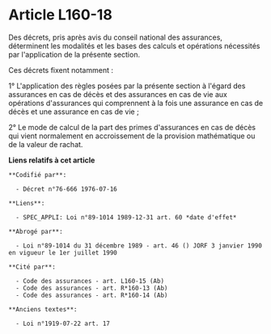# Article L160-18

Des décrets, pris après avis du conseil national des assurances, déterminent les modalités et les bases des calculs et
opérations nécessités par l'application de la présente section.

Ces décrets fixent notamment :

1° L'application des règles posées par la présente section à l'égard des assurances en cas de décès et des assurances en cas
de vie aux opérations d'assurances qui comprennent à la fois une assurance en cas de décès et une assurance en cas de vie ;

2° Le mode de calcul de la part des primes d'assurances en cas de décès qui vient normalement en accroissement de la
provision mathématique ou de la valeur de rachat.

**Liens relatifs à cet article**

	**Codifié par**:

	  - Décret n°76-666 1976-07-16

	**Liens**:

	  - SPEC_APPLI: Loi n°89-1014 1989-12-31 art. 60 *date d'effet*

	**Abrogé par**:

	  - Loi n°89-1014 du 31 décembre 1989 - art. 46 () JORF 3 janvier 1990 en vigueur le 1er juillet 1990

	**Cité par**:

	  - Code des assurances - art. L160-15 (Ab)
	  - Code des assurances - art. R*160-13 (Ab)
	  - Code des assurances - art. R*160-14 (Ab)

	**Anciens textes**:

	  - Loi n°1919-07-22 art. 17

